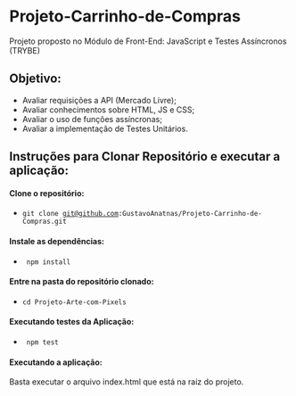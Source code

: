 # Projeto-Carrinho-de-Compras
 Projeto proposto no Módulo de Front-End: JavaScript e Testes Assíncronos (TRYBE)

## Objetivo:
- Avaliar requisições a API (Mercado Livre);
- Avaliar conhecimentos sobre HTML, JS e CSS;
- Avaliar o uso de funções assíncronas;
- Avaliar a implementação de Testes Unitários.

## Instruções para Clonar Repositório e executar a aplicação: 
#### Clone o repositório:
- <code>git clone git@github.com:GustavoAnatnas/Projeto-Carrinho-de-Compras.git</code>

#### Instale as dependências: 
- <code> npm install </code>


#### Entre na pasta do repositório clonado:
- <code>cd Projeto-Arte-com-Pixels</code>

#### Executando testes da Aplicação:
- <code> npm test </code>

#### Executando a aplicação:
Basta executar o arquivo index.html que está na raiz do projeto. 
